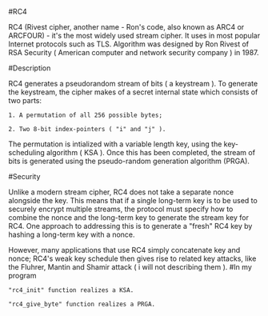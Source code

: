 #RC4

  RC4 (Rivest cipher, another name - Ron's code, also known as ARC4 or ARCFOUR) - it's the most widely used stream cipher. It   uses in most popular Internet protocols such as TLS. Algorithm was designed by Ron Rivest of RSA Security ( American computer   and network security company ) in 1987.
  
#Description

  RC4 generates a pseudorandom stream of bits ( a keystream ). To generate the keystream, the cipher makes of a secret internal   state which consists of two parts:
  
    1. A permutation of all 256 possible bytes;
    
    2. Two 8-bit index-pointers ( "i" and "j" ).
    
  The permutation is intialized with a variable length key, using the key-scheduling algorithm ( KSA ).
  Once this has been completed, the stream of bits is generated using the pseudo-random generation algorithm (PRGA).
  
#Security
  
  Unlike a modern stream cipher, RC4 does not take a separate nonce alongside the key. This means that if a single long-term key is to be used to securely encrypt multiple streams, the protocol must specify how to combine the nonce and the long-term key to generate the stream key for RC4. One approach to addressing this is to generate a "fresh" RC4 key by hashing a long-term key with a nonce.
  
  However, many applications that use RC4 simply concatenate key and nonce; RC4's weak key schedule then gives rise to related key attacks, like the Fluhrer, Mantin and Shamir attack ( i will not describing them ).
#In my program
  
    "rc4_init" function realizes a KSA.
    
    "rc4_give_byte" function realizes a PRGA.

